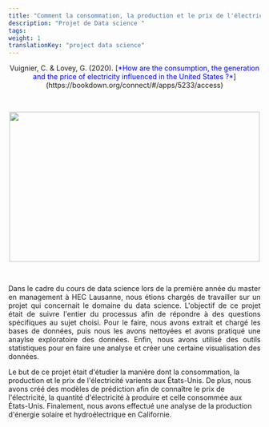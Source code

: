 ```yaml
---
title: "Comment la consommation, la production et le prix de l'électricité sont influencés aux États-Unis ?"
description: "Projet de Data science "
tags:
weight: 1
translationKey: "project data science"
---
```


<center> Vuignier, C. & Lovey, G. (2020). [<span style="color:blue">*How are the consumption, the generation and the price of electricity influenced in the United States ?*</span>](https://bookdown.org/connect/#/apps/5233/access)</p></center>

<p>&nbsp; </p>

<p align="center">
  <img src="/USA.png" width="500" height="300"/>
</p>

<p>&nbsp; </p>

<p style="text-align:justify;">Dans le cadre du cours de data science lors de la première année du master en management à HEC Lausanne, nous étions chargés de travailler sur un projet qui concernait le domaine du data science. L'objectif de ce projet était de suivre l'entier du processus afin de répondre à des questions spécifiques au sujet choisi. Pour le faire, nous avons extrait et chargé les bases de données, puis nous les avons nettoyées et avons pratiqué une anaylse exploratoire des données. Enfin, nous avons utilisé des outils statistiques pour en faire une analyse et créer une certaine visualisation des données.

Le but de ce projet était d'étudier la manière dont la consommation, la production et le prix de l'électricité varients aux États-Unis. De plus, nous avons créé des modèles de prédiction afin de connaître le prix de l'électricité, la quantité d'électricité à produire et celle consommée aux États-Unis. Finalement, nous avons effectué une analyse de la production d'énergie solaire et hydroélectrique en Californie.  </p> 


